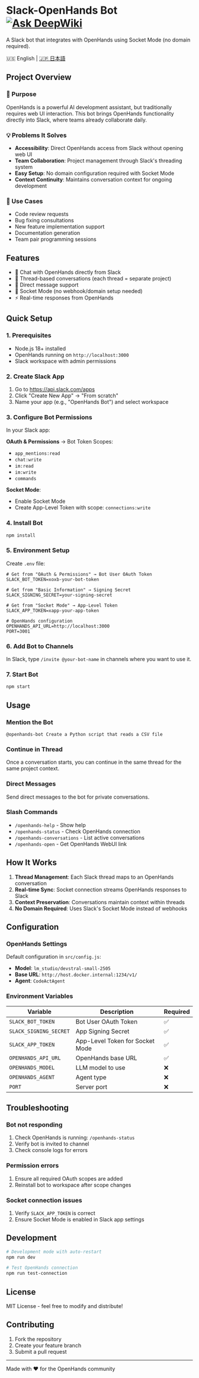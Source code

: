 # Slack-OpenHands Bot　[![Ask DeepWiki](https://deepwiki.com/badge.svg)](https://deepwiki.com/yourself-q/slack-openhands-bot)

A Slack bot that integrates with OpenHands using Socket Mode (no domain required).

🇺🇸 English | [🇯🇵 日本語](README_JP.md)

## Project Overview

### 🎯 Purpose
OpenHands is a powerful AI development assistant, but traditionally requires web UI interaction. This bot brings OpenHands functionality directly into Slack, where teams already collaborate daily.

### 💡 Problems It Solves
- **Accessibility**: Direct OpenHands access from Slack without opening web UI
- **Team Collaboration**: Project management through Slack's threading system
- **Easy Setup**: No domain configuration required with Socket Mode
- **Context Continuity**: Maintains conversation context for ongoing development

### 🚀 Use Cases
- Code review requests
- Bug fixing consultations  
- New feature implementation support
- Documentation generation
- Team pair programming sessions

## Features

- 🤖 Chat with OpenHands directly from Slack
- 🧵 Thread-based conversations (each thread = separate project)
- 💬 Direct message support
- 🔌 Socket Mode (no webhook/domain setup needed)
- ⚡ Real-time responses from OpenHands

## Quick Setup

### 1. Prerequisites

- Node.js 18+ installed
- OpenHands running on `http://localhost:3000`
- Slack workspace with admin permissions

### 2. Create Slack App

1. Go to https://api.slack.com/apps
2. Click "Create New App" → "From scratch"
3. Name your app (e.g., "OpenHands Bot") and select workspace

### 3. Configure Bot Permissions

In your Slack app:

**OAuth & Permissions** → Bot Token Scopes:
- `app_mentions:read`
- `chat:write`
- `im:read`
- `im:write`
- `commands`

**Socket Mode**:
- Enable Socket Mode
- Create App-Level Token with scope: `connections:write`

### 4. Install Bot

```bash
npm install
```

### 5. Environment Setup

Create `.env` file:

```env
# Get from "OAuth & Permissions" → Bot User OAuth Token
SLACK_BOT_TOKEN=xoxb-your-bot-token

# Get from "Basic Information" → Signing Secret
SLACK_SIGNING_SECRET=your-signing-secret

# Get from "Socket Mode" → App-Level Token
SLACK_APP_TOKEN=xapp-your-app-token

# OpenHands configuration
OPENHANDS_API_URL=http://localhost:3000
PORT=3001
```

### 6. Add Bot to Channels

In Slack, type `/invite @your-bot-name` in channels where you want to use it.

### 7. Start Bot

```bash
npm start
```

## Usage

### Mention the Bot
```
@openhands-bot Create a Python script that reads a CSV file
```

### Continue in Thread
Once a conversation starts, you can continue in the same thread for the same project context.

### Direct Messages
Send direct messages to the bot for private conversations.

### Slash Commands

- `/openhands-help` - Show help
- `/openhands-status` - Check OpenHands connection
- `/openhands-conversations` - List active conversations
- `/openhands-open` - Get OpenHands WebUI link

## How It Works

1. **Thread Management**: Each Slack thread maps to an OpenHands conversation
2. **Real-time Sync**: Socket connection streams OpenHands responses to Slack
3. **Context Preservation**: Conversations maintain context within threads
4. **No Domain Required**: Uses Slack's Socket Mode instead of webhooks

## Configuration

### OpenHands Settings

Default configuration in `src/config.js`:

- **Model**: `lm_studio/devstral-small-2505`
- **Base URL**: `http://host.docker.internal:1234/v1/`
- **Agent**: `CodeActAgent`

### Environment Variables

| Variable | Description | Required |
|----------|-------------|----------|
| `SLACK_BOT_TOKEN` | Bot User OAuth Token | ✅ |
| `SLACK_SIGNING_SECRET` | App Signing Secret | ✅ |
| `SLACK_APP_TOKEN` | App-Level Token for Socket Mode | ✅ |
| `OPENHANDS_API_URL` | OpenHands base URL | ✅ |
| `OPENHANDS_MODEL` | LLM model to use | ❌ |
| `OPENHANDS_AGENT` | Agent type | ❌ |
| `PORT` | Server port | ❌ |

## Troubleshooting

### Bot not responding
1. Check OpenHands is running: `/openhands-status`
2. Verify bot is invited to channel
3. Check console logs for errors

### Permission errors
1. Ensure all required OAuth scopes are added
2. Reinstall bot to workspace after scope changes

### Socket connection issues
1. Verify `SLACK_APP_TOKEN` is correct
2. Ensure Socket Mode is enabled in Slack app settings

## Development

```bash
# Development mode with auto-restart
npm run dev

# Test OpenHands connection
npm run test-connection
```

## License

MIT License - feel free to modify and distribute!

## Contributing

1. Fork the repository
2. Create your feature branch
3. Submit a pull request

---

Made with ❤️ for the OpenHands community
